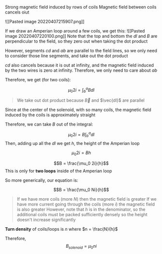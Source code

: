 Strong magnetic field induced by rows of coils
Magnetic field between coils cancels oiut

![[Pasted image 20220407215907.png]]

If we draw an Amperian loop around a few coils, we get this:
![[Pasted image 20220407220100.png]]
Note that the top and bottom the $dl$ and $B$ are perpendicular to the field, so they zero out when taking the dot product

However, segments $cd$ and $ab$ are parallel to the field lines, so we only need to consider those line segments, and take out the dot product

$cd$ also cancels because it is out at infinity, and the magnetic field induced by the two wires is zero at infinity. Therefore, we only need to care about $ab$

Therefore, we get (for two coils):

$$\mu_0 2i = \int_b^a{Bdl}$$

> We take out dot product because $\vec{B}$ and $\vec{dl}$ are parallel

Since at the center of the solenoid, with so many coils, the magnetic field induced by the coils is approximately straight

Therefore, we can take $B$ out of the integral:

$$\mu_0 2i = B\int_b^a{dl}$$
Then, adding up all the $dl$ we get $h$, the height of the Amperian loop

$$\mu_0 2i = Bh$$

$$B = \frac{\mu_0 2i}{h}$$
This is only for **two loops** inside of the Amperian loop

So more generically, our equation is:

$$B = \frac{\mu_0 Ni}{h}$$

> If we have more coils (more $N$) then the magnetic field is greater
> If we have more current going through the coils (more $i$) the magnetic field is also greater
> However, note that $h$ is in the denominator, so the additional coils must be packed sufficiently densely so the height doesn't increase significantly

**Turn density** of coils/loops is $n$ where $n = \frac{N}{h}$

Therefore,
$$B_{solenoid} = \mu_0 ni$$

